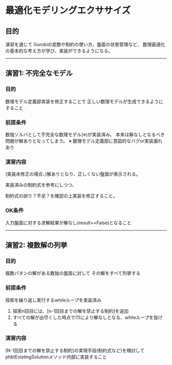 
# 最適化モデリングエクササイズ


## 目的

演習を通じて
Gurobiの変数や制約の使い方、盤面の状態管理など、
数理最適化の基本的な考え方が学び、実装ができるようになる。


-----------------------------


## 演習1: 不完全なモデル

### 目的

数理モデル定義部実装を修正することで
正しい数理モデルが生成できるようにすること

### 前提条件

数独ソルバとして不完全な数理モデル(※)が実装済み。
本来は解なしとなるべき問題が解ありとなってしまう。
※ 数理モデル定義部に意図的なバグor実装漏れあり

### 演習内容

(実装未修正の場合、)解ありとなり、正しくない盤面が表示される。

実装済みの制約式を参考にしつつ、

制約式の誤り？不足？を確認の上実装を修正すること。


### OK条件

入力盤面に対する求解結果が解なし(result==False)となること


-----------------------------------


## 演習2: 複数解の列挙


### 目的

複数パタンの解がある数独の盤面に対して
その解をすべて列挙する

### 前提条件

探索を繰り返し実行するwhileループを実装済み

1. 探索n回目には、[n-1回目までの解を禁止する制約]を追加
1. すべての解が出尽くした時点で(1)により解なしとなる、whileループを抜ける


### 演習内容

[N-1回目までの解を禁止する制約]の実現手段(制約式など)を検討して
phbtExistingSolutionメソッド内部に実装すること

